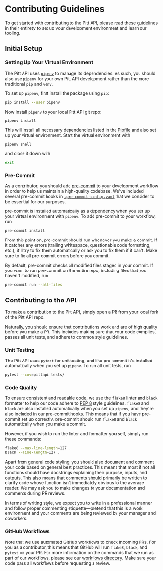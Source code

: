 # Contributing Guidelines

To get started with contributing to the Pitt API, please read these guidelines in their entirety to set up your development environment and learn our tooling.

## Initial Setup

### Setting Up Your Virtual Environment

The Pitt API uses [`pipenv`](https://pipenv.pypa.io/en/latest/) to manage its dependencies. As such, you should also use `pipenv` for your own Pitt API development rather than the more traditional `pip` and `venv`.

To set up `pipenv`, first install the package using `pip`:
```sh
pip install --user pipenv
```
Now install `pipenv` to your local Pitt API git repo:
```sh
pipenv install
```
This will install all necessary dependencies listed in the [Pipfile](/Pipfile) and also set up your virtual environment.
Start the virtual environment with
```sh
pipenv shell
```
and close it down with
```sh
exit
```

### Pre-Commit

As a contributor, you should add [pre-commit](https://pre-commit.com/) to your development workflow in order to help us maintain a high-quality codebase.
We've included several pre-commit hooks in [`.pre-commit-config.yaml`](/.pre-commit-config.yaml) that we consider to be essential for our purposes.

pre-commit is installed automatically as a dependency when you set up your virtual environment with `pipenv`.
To add pre-commit to your workflow, run
```sh
pre-commit install
```
From this point on, pre-commit should run whenever you make a commit.
If it catches any errors (trailing whitespace, questionable code formatting, etc.), it'll try to fix them automatically or ask you to fix them if it can't.
Make sure to fix all pre-commit errors before you commit.

By default, pre-commit checks all modified files staged in your commit.
If you want to run pre-commit on the entire repo, including files that you haven't modified, run
```sh
pre-commit run --all-files
```

## Contributing to the API

To make a contribution to the Pitt API, simply open a PR from your local fork of the Pitt API repo.

Naturally, you should ensure that contributions work and are of high quality before you make a PR.
This includes making sure that your code compiles, passes all unit tests, and adhere to common style guidelines.

### Unit Testing

The Pitt API uses `pytest` for unit testing, and like pre-commit it's installed automatically when you set up `pipenv`.
To run all unit tests, run
```sh
pytest --cov=pittapi tests/
```

### Code Quality

To ensure consistent and readable code, we use the `flake8` linter and `black` formatter to help our code adhere to [PEP 8](https://peps.python.org/pep-0008/) style guidelines.
`flake8` and `black` are also installed automatically when you set up `pipenv`, and they're also included in our pre-commit hooks.
This means that if you have pre-commit set up correctly, pre-commit should run `flake8` and `black` automatically when you make a commit.

However, if you wish to run the linter and formatter yourself, simply run these commands:
```sh
flake8 --max-line-length=127 .
black --line-length=127 .
```

Apart from general code styling, you should also document and comment your code based on general best practices.
This means that most if not all functions should have docstrings explaining their purpose, inputs, and outputs.
This also means that comments should primarily be written to clarify code whose function isn't immediately obvious to the average reader.
We may ask you to make changes to your documentation and comments during PR reviews.

In terms of writing style, we expect you to write in a professional manner and follow proper commenting etiquette—pretend that this is a work environment and your comments are being reviewed by your manager and coworkers.

### GitHub Workflows

Note that we use automated GitHub workflows to check incoming PRs.
For you as a contributor, this means that GitHub will run `flake8`, `black`, and `pytest` on your PR.
For more information on the commands that we run as part of our workflows, please see our [workflows directory](/.github/workflows).
Make sure your code pass all workflows before requesting a review.
